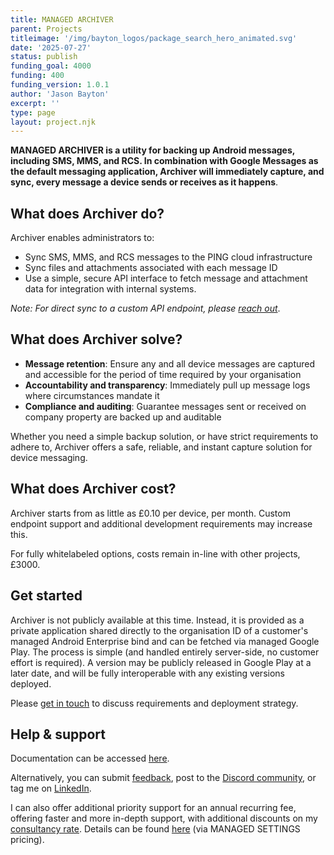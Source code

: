 ```yaml
---
title: MANAGED ARCHIVER
parent: Projects
titleimage: '/img/bayton_logos/package_search_hero_animated.svg'
date: '2025-07-27'
status: publish
funding_goal: 4000
funding: 400
funding_version: 1.0.1
author: 'Jason Bayton'
excerpt: ''
type: page
layout: project.njk
---
```

**MANAGED ARCHIVER is a utility for backing up Android messages, including SMS, MMS, and RCS. In combination with Google Messages as the default messaging application, Archiver will immediately capture, and sync, every message a device sends or receives as it happens**.

## What does Archiver do?

Archiver enables administrators to:

- Sync SMS, MMS, and RCS messages to the PING cloud infrastructure
- Sync files and attachments associated with each message ID 
- Use a simple, secure API interface to fetch message and attachment data for integration with internal systems.

_Note: For direct sync to a custom API endpoint, please [reach out](/contact)_.

## What does Archiver solve?

- **Message retention**: Ensure any and all device messages are captured and accessible for the period of time required by your organisation
- **Accountability and transparency**: Immediately pull up message logs where circumstances mandate it
- **Compliance and auditing**: Guarantee messages sent or received on company property are backed up and auditable

Whether you need a simple backup solution, or have strict requirements to adhere to, Archiver offers a safe, reliable, and instant capture solution for device messaging.

## What does Archiver cost?

Archiver starts from as little as £0.10 per device, per month. Custom endpoint support and additional development requirements may increase this.

For fully whitelabeled options, costs remain in-line with other projects, £3000.

## Get started

Archiver is not publicly available at this time. Instead, it is provided as a private application shared directly to the organisation ID of a customer's managed Android Enterprise bind and can be fetched via managed Google Play. The process is simple (and handled entirely server-side, no customer effort is required). A version may be publicly released in Google Play at a later date, and will be fully interoperable with any existing versions deployed.

Please [get in touch](/contact) to discuss requirements and deployment strategy.

## Help & support

Documentation can be accessed [here](support).

Alternatively, you can submit [feedback](https://docs.google.com/forms/d/e/1FAIpQLSdYQrOPM0dKwCmcSjfxgoK2rQvhQXXyw2pk9nMqYBn0F2IhRw/viewform?usp=sf_link), post to the [Discord community](https://discord.gg/7VzRZWVkht), or tag me on [LinkedIn](https://linkedin.com/in/jasonbayton). 

I can also offer additional priority support for an annual recurring fee, offering faster and more in-depth support, with additional discounts on my [consultancy rate](/support). Details can be found [here]([/projects/managed-settings/pricing/#support-priority-support) (via MANAGED SETTINGS pricing).
